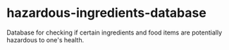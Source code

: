 # hazardous-ingredients-database
Database for checking if certain ingredients and food items are potentially hazardous to one's health.
